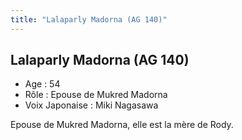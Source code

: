 ```yaml
---
title: "Lalaparly Madorna (AG 140)"
---
```


Lalaparly Madorna (AG 140)
--------------------------


- Age : 54  
- Rôle : Epouse de Mukred Madorna  
- Voix Japonaise : Miki Nagasawa


Epouse de Mukred Madorna, elle est la mère de Rody.

